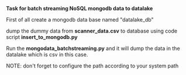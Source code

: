 **Task for batch streaming NoSQL mongodb data to datalake**

First of all create a mongodb data base named "datalake_db"

dump the dummy data from **scanner_data.csv** to database using code script **insert_to_mongodb.py** 

Run the **mongodata_batchstreaming.py** and it will dump the data in the datalake which is csv in this case.

NOTE: don't forget to configure the path according to your system path